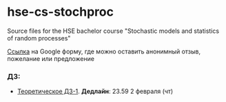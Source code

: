 # hse-cs-stochproc
Source files for the HSE bachelor course "Stochastic models and statistics of random processes"

[Ссылка](https://goo.gl/forms/GlbeEv0OQg43T0yi1) на Google форму, где можно оставить анонимный отзыв, пожелание или предложение


### ДЗ:

* [Теоретическое ДЗ-1](https://github.com/artonson/hse-cs-stochproc/blob/master/pset1-1.pdf). **Дедлайн**: 23.59 2 февраля (чт)